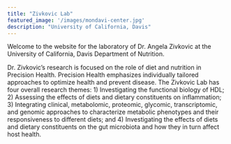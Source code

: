 ```yaml
---
title: "Zivkovic Lab"
featured_image: '/images/mondavi-center.jpg'
description: "University of California, Davis"
---
```

Welcome to the website for the laboratory of Dr. Angela Zivkovic at the University of California, Davis Department of Nutrition.

Dr. Zivkovic’s research is focused on the role of diet and nutrition in Precision Health. Precision Health emphasizes individually tailored approaches to optimize health and prevent disease. The Zivkovic Lab has four overall research themes: 1) Investigating the functional biology of HDL; 2) Assessing the effects of diets and dietary constituents on inflammation; 3) Integrating clinical, metabolomic, proteomic, glycomic, transcriptomic, and genomic approaches to characterize metabolic phenotypes and their responsiveness to different diets; and 4) Investigating the effects of diets and dietary constituents on the gut microbiota and how they in turn affect host health.